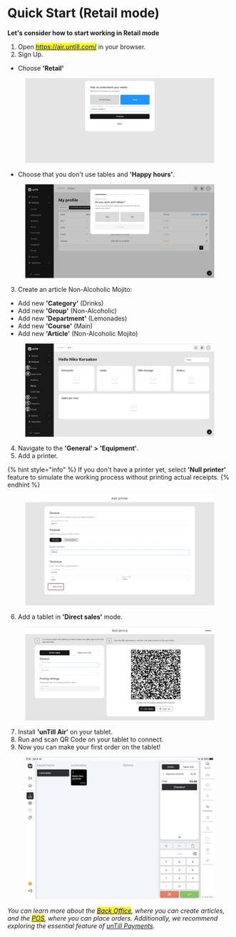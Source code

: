 # Quick Start (Retail mode)

**Let's consider how to start working in Retail mode**

1. Open [<mark style="color:blue;">https://air.untill.com/</mark>](https://air.untill.com/) in your browser.
2. Sign Up.

* Choose **'Retail'**

<figure><img src="../.gitbook/assets/retailer-mode.jpg" alt=""><figcaption></figcaption></figure>

* Choose that you don't use tables and **'Happy hours'**.

<figure><img src="../.gitbook/assets/retailer-mode-with-nables.jpg" alt=""><figcaption></figcaption></figure>

3. Create an article Non-Alcoholic Mojito: &#x20;

* Add new **'Category'** (Drinks)
* Add new **'Group'** (Non-Alcoholic)
* Add new **'Department'** (Lemonades)
* Add new **'Course'** (Main)
* Add new **'Article'** (Non-Alcoholic Mojito)

<figure><img src="../.gitbook/assets/sequence.jpg" alt=""><figcaption></figcaption></figure>

4. Navigate to the **'General' > 'Equipment'**.
5. Add a printer.

{% hint style="info" %}
If you don't have a printer yet, select **'Null printer'** feature to simulate the working process without printing actual receipts.
{% endhint %}

<figure><img src="../.gitbook/assets/quick-start2.png" alt=""><figcaption></figcaption></figure>

6. Add a tablet in **'Direct sales'** mode.

<figure><img src="../.gitbook/assets/direct sales.jpg" alt=""><figcaption></figcaption></figure>

7. Install **'unTill Air'** on your tablet.
8. Run and scan QR Code on your tablet to connect.
9. Now you can make your first order on the tablet!&#x20;

<figure><img src="../.gitbook/assets/order-on-tablet (1).jpg" alt=""><figcaption></figcaption></figure>

_You can learn more about the_ [_<mark style="color:blue;">Back Office</mark>_](../back-office-intro.md)_, where you can create articles, and the_ [_<mark style="color:blue;">POS</mark>_](../pos-intro.md)_, where you can place orders. Additionally, we recommend exploring the essential feature of_ [_unTill Payments_](../untill-payments.md)_._
